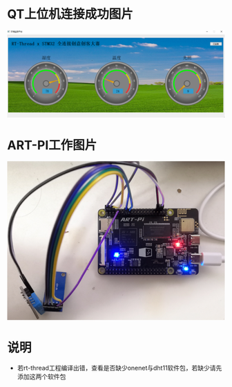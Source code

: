 # QT上位机连接成功图片

![00-qt](00-pictures/00-qt.png)

# ART-PI工作图片

![01-art](00-pictures/01-art.png)

# 说明

* 若rt-thread工程编译出错，查看是否缺少onenet与dht11软件包，若缺少请先添加这两个软件包